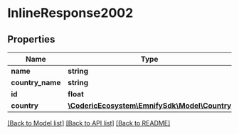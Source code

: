 # InlineResponse2002

## Properties
Name | Type | Description | Notes
------------ | ------------- | ------------- | -------------
**name** | **string** |  | [optional] 
**country_name** | **string** |  | [optional] 
**id** | **float** |  | [optional] 
**country** | [**\CodericEcosystem\EmnifySdk\Model\Country**](Country.md) |  | [optional] 

[[Back to Model list]](../../README.md#documentation-for-models) [[Back to API list]](../../README.md#documentation-for-api-endpoints) [[Back to README]](../../README.md)

